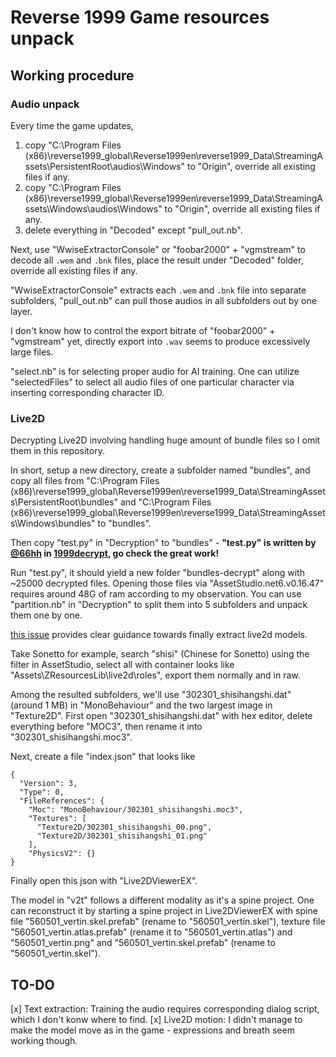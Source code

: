 # Reverse 1999 Game resources unpack

## Working procedure

### Audio unpack

Every time the game updates,
1. copy "C:\Program Files (x86)\reverse1999_global\Reverse1999en\reverse1999_Data\StreamingAssets\PersistentRoot\audios\Windows" to "Origin", override all existing files if any.
2. copy "C:\Program Files (x86)\reverse1999_global\Reverse1999en\reverse1999_Data\StreamingAssets\Windows\audios\Windows" to "Origin", override all existing files if any.
3. delete everything in "Decoded" except "pull_out.nb".

Next, use "WwiseExtractorConsole" or "foobar2000" + "vgmstream" to decode all `.wem` and `.bnk` files, place the result under "Decoded" folder, override all existing files if any.

"WwiseExtractorConsole" extracts each `.wem` and `.bnk` file into separate subfolders, "pull_out.nb" can pull those audios in all subfolders out by one layer.

I don't know how to control the export bitrate of "foobar2000" + "vgmstream" yet, directly export into `.wav` seems to produce excessively large files.

"select.nb" is for selecting proper audio for AI training. One can utilize "selectedFiles" to select all audio files of one particular character via inserting corresponding character ID.

### Live2D

Decrypting Live2D involving handling huge amount of bundle files so I omit them in this repository. 

In short, setup a new directory, create a subfolder named "bundles", and copy all files from "C:\Program Files (x86)\reverse1999_global\Reverse1999en\reverse1999_Data\StreamingAssets\PersistentRoot\bundles" and "C:\Program Files (x86)\reverse1999_global\Reverse1999en\reverse1999_Data\StreamingAssets\Windows\bundles" to "bundles".

Then copy "test.py" in "Decryption" to "bundles" - **"test.py" is written by [@66hh](https://github.com/66hh) in [1999decrypt](https://github.com/66hh/1999decrypt), go check the great work!**

Run "test.py", it should yield a new folder "bundles-decrypt" along with ~25000 decrypted files. Opening those files via "AssetStudio.net6.v0.16.47" requires around 48G of ram according to my observation. You can use "partition.nb" in "Decryption" to split them into 5 subfolders and unpack them one by one.

[this issue](https://github.com/66hh/1999decrypt/issues/6) provides clear guidance towards finally extract live2d models.

Take Sonetto for example, search "shisi" (Chinese for Sonetto) using the filter in AssetStudio, select all with container looks like "Assets\ZResourcesLib\live2d\roles\", export them normally and in raw.

Among the resulted subfolders, we'll use "302301_shisihangshi.dat" (around 1 MB) in "MonoBehaviour" and the two largest image in "Texture2D". First open "302301_shisihangshi.dat" with hex editor, delete everything before "MOC3", then rename it into "302301_shisihangshi.moc3".

Next, create a file "index.json" that looks like
```
{
  "Version": 3,
  "Type": 0,
  "FileReferences": {
    "Moc": "MonoBehaviour/302301_shisihangshi.moc3",
    "Textures": [
      "Texture2D/302301_shisihangshi_00.png",
      "Texture2D/302301_shisihangshi_01.png"
    ],
    "PhysicsV2": {}
}
```
Finally open this json with "Live2DViewerEX".

The model in "v2t" follows a different modality as it's a spine project. One can reconstruct it by starting a spine project in Live2DViewerEX with spine file "560501_vertin.skel.prefab" (rename to "560501_vertin.skel"), texture file "560501_vertin.atlas.prefab" (rename it to "560501_vertin.atlas") and "560501_vertin.png" and "560501_vertin.skel.prefab" (rename to "560501_vertin.skel").

## TO-DO

[x] Text extraction: Training the audio requires corresponding dialog script, which I don't konw where to find.
[x] Live2D motion: I didn't manage to make the model move as in the game - expressions and breath seem working though.
